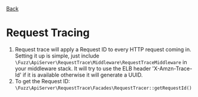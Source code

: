 [Back](index.md)

# Request Tracing
1. Request trace will apply a Request ID to every HTTP request coming in. Setting it up is simple, just include `\Fuzz\ApiServer\RequestTrace\Middleware\RequestTraceMiddleware` in your middleware stack. It will try to use the ELB header 'X-Amzn-Trace-Id' if it is available otherwise it will generate a UUID.
1. To get the Request ID: `\Fuzz\ApiServer\RequestTrace\Facades\RequestTracer::getRequestId()`